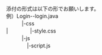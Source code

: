 添付の形式は以下の形でお願いします。  
例）Login--login.java  
          　　　|-css  
          | 　　　　|-style.css  
          　　　|-js  
          　　　　|-script.js

